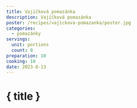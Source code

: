 ```yaml
---
title: Vajíčková pomazánka
description: Vajíčková pomazánka
poster: /recipes/vajickova-pomazanka/poster.jpg
categories:
  - pomazánky
servings:
  unit: portions
  count: 8
preparation: 10
cooking: 10
date: 2023-8-13
---
```


# { title }
